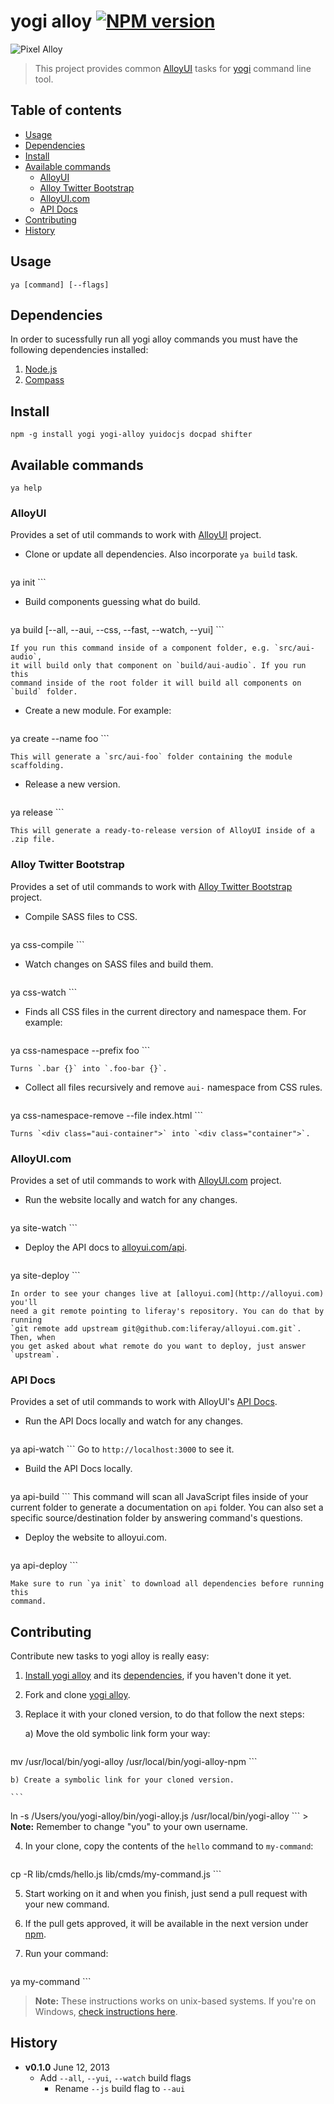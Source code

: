 # yogi alloy [![NPM version](https://badge.fury.io/js/yogi-alloy.png)](http://badge.fury.io/js/yogi-alloy)

![Pixel Alloy](http://cl.ly/image/110y3s2w2n1l/yogi.jpg)

> This project provides common [AlloyUI](http://alloyui.com) tasks for [yogi](http://yui.github.com/yogi)
command line tool.

## Table of contents

* [Usage](#usage)
* [Dependencies](#dependencies)
* [Install](#install)
* [Available commands](#available-commands)
    * [AlloyUI](#alloyui)
    * [Alloy Twitter Bootstrap](#alloy-twitter-bootstrap)
    * [AlloyUI.com](#alloyuicom)
    * [API Docs](#api-docs)
* [Contributing](#contributing)
* [History](#history)

## Usage

	ya [command] [--flags]

## Dependencies

In order to sucessfully run all yogi alloy commands you must have the following
dependencies installed:

1. [Node.js](http://nodejs.org/download/)
2. [Compass](http://compass-style.org/install/)

## Install

	npm -g install yogi yogi-alloy yuidocjs docpad shifter

## Available commands

```
ya help
```

### AlloyUI

Provides a set of util commands to work with [AlloyUI](http://github.com/liferay/alloy-ui)
project.

* Clone or update all dependencies. Also incorporate `ya build` task.

	```
ya init
	```

* Build components guessing what do build.

	```
ya build [--all, --aui, --css, --fast, --watch, --yui]
	```

	If you run this command inside of a component folder, e.g. `src/aui-audio`,
	it will build only that component on `build/aui-audio`. If you run this
	command inside of the root folder it will build all components on `build` folder.

* Create a new module. For example:

    ```
ya create --name foo
    ```

	This will generate a `src/aui-foo` folder containing the module scaffolding.

* Release a new version.

	```
ya release
	```

	This will generate a ready-to-release version of AlloyUI inside of a .zip file.

### Alloy Twitter Bootstrap

Provides a set of util commands to work with [Alloy Twitter Bootstrap](http://github.com/liferay/alloy-twitter-bootstrap)
project.

* Compile SASS files to CSS.

	```
ya css-compile
	```

* Watch changes on SASS files and build them.

	```
ya css-watch
	```

* Finds all CSS files in the current directory and namespace them. For example:

    ```
ya css-namespace --prefix foo
    ```

    Turns `.bar {}` into `.foo-bar {}`.

* Collect all files recursively and remove `aui-` namespace from CSS rules.

    ```
ya css-namespace-remove --file index.html
    ```

    Turns `<div class="aui-container">` into `<div class="container">`.

### AlloyUI.com

Provides a set of util commands to work with [AlloyUI.com](http://github.com/liferay/alloyui.com)
project.

* Run the website locally and watch for any changes.

	```
ya site-watch
	```

* Deploy the API docs to [alloyui.com/api](http://alloyui.com/api/).

	```
ya site-deploy
	```

	In order to see your changes live at [alloyui.com](http://alloyui.com) you'll
	need a git remote pointing to liferay's repository. You can do that by running
	`git remote add upstream git@github.com:liferay/alloyui.com.git`. Then, when
	you get asked about what remote do you want to deploy, just answer `upstream`.

### API Docs

Provides a set of util commands to work with AlloyUI's [API Docs](http://alloyui.com/api/).

* Run the API Docs locally and watch for any changes.

	```
ya api-watch
	```
	Go to `http://localhost:3000` to see it.

* Build the API Docs locally.

	```
ya api-build
	```
	This command will scan all JavaScript files inside of your current folder to
	generate a documentation on `api` folder. You can also set a specific
	source/destination folder by answering command's questions.

* Deploy the website to alloyui.com.

	```
ya api-deploy
	```

	Make sure to run `ya init` to download all dependencies before running this
	command.

## Contributing

Contribute new tasks to yogi alloy is really easy:

1. [Install yogi alloy](#install) and its [dependencies](#dependencies), if you haven't done it yet.
2. Fork and clone [yogi alloy](http://github.com/liferay/yogi-alloy).
3. Replace it with your cloned version, to do that follow the next steps:

	a) Move the old symbolic link form your way:

	```
mv /usr/local/bin/yogi-alloy /usr/local/bin/yogi-alloy-npm
	```

	b) Create a symbolic link for your cloned version.

	```
ln -s /Users/you/yogi-alloy/bin/yogi-alloy.js /usr/local/bin/yogi-alloy
	```
	> **Note:** Remember to change "you" to your own username.

4. In your clone, copy the contents of the `hello` command to `my-command`:

	```
cp -R lib/cmds/hello.js lib/cmds/my-command.js
	```

5. Start working on it and when you finish, just send a pull request with your new command.
6. If the pull gets approved, it will be available in the next version under [npm](https://npmjs.org/package/yogi-alloy).
7. Run your command:

	```
ya my-command
	```

> **Note:** These instructions works on unix-based systems. If you're on Windows, [check instructions here](https://github.com/liferay/yogi-alloy/wiki/Contributing-(Windows)).

## History

* **v0.1.0** June 12, 2013
  * Add `--all`, `--yui`, `--watch` build flags
	* Rename `--js` build flag to `--aui`